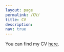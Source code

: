 ```yaml
---
layout: page
permalink: /CV/
title: CV
description: 
nav: true
---
```




You can find my CV [here](/assets/pdf/JeanneSorin_CV_latest.pdf).


